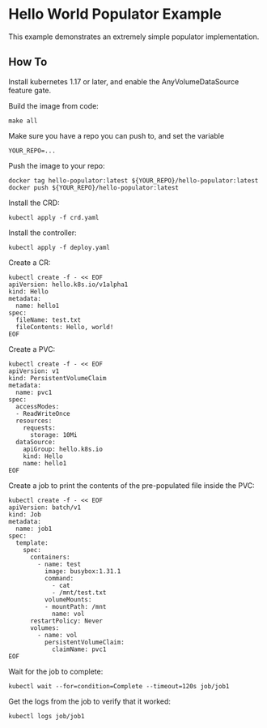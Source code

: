 
# Hello World Populator Example

This example demonstrates an extremely simple populator implementation.

## How To

Install kubernetes 1.17 or later, and enable the AnyVolumeDataSource
feature gate.

Build the image from code:

`make all`

Make sure you have a repo you can push to, and set the variable

`YOUR_REPO=...`

Push the image to your repo:

```
docker tag hello-populator:latest ${YOUR_REPO}/hello-populator:latest
docker push ${YOUR_REPO}/hello-populator:latest
```

Install the CRD:

`kubectl apply -f crd.yaml`

Install the controller:

`kubectl apply -f deploy.yaml`

Create a CR:

```
kubectl create -f - << EOF
apiVersion: hello.k8s.io/v1alpha1
kind: Hello
metadata:
  name: hello1
spec:
  fileName: test.txt
  fileContents: Hello, world!
EOF
```

Create a PVC:

```
kubectl create -f - << EOF
apiVersion: v1
kind: PersistentVolumeClaim
metadata:
  name: pvc1
spec:
  accessModes:
  - ReadWriteOnce
  resources:
    requests:
      storage: 10Mi
  dataSource:
    apiGroup: hello.k8s.io
    kind: Hello
    name: hello1
EOF
```

Create a job to print the contents of the pre-populated file inside the PVC:

```
kubectl create -f - << EOF
apiVersion: batch/v1
kind: Job
metadata:
  name: job1
spec:
  template:
    spec:
      containers:
        - name: test
          image: busybox:1.31.1
          command:
            - cat
            - /mnt/test.txt
          volumeMounts:
          - mountPath: /mnt
            name: vol
      restartPolicy: Never
      volumes:
        - name: vol
          persistentVolumeClaim:
            claimName: pvc1
EOF
```

Wait for the job to complete:

`kubectl wait --for=condition=Complete --timeout=120s job/job1`

Get the logs from the job to verify that it worked:

`kubectl logs job/job1`
